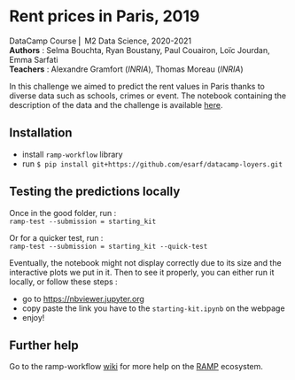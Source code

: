 # Rent prices in Paris, 2019


DataCamp Course ⎜ M2 Data Science, 2020-2021  
**Authors** : Selma Bouchta, Ryan Boustany, Paul Couairon, Loïc Jourdan, Emma Sarfati  
**Teachers** : Alexandre Gramfort (*INRIA*), Thomas Moreau (*INRIA*)  

In this challenge we aimed to predict the rent values in Paris thanks to diverse data such as schools, crimes or event. The notebook containing the description of the data and the challenge is available [here](https://github.com/esarf/datacamp-loyers/blob/main/starting_kit.ipynb).

## Installation 
 - install `ramp-workflow` library 
 - run `$ pip install git+https://github.com/esarf/datacamp-loyers.git`
 
## Testing the predictions locally  

 Once in the good folder, run :  
  `ramp-test --submission = starting_kit`
  
 Or for a quicker test, run :  
 `ramp-test --submission = starting_kit --quick-test `

Eventually, the notebook might not display correctly due to its size and the interactive plots we put in it. Then to see it properly, you can either run it locally, or follow these steps :  
- go to https://nbviewer.jupyter.org  
- copy paste the link you have to the `starting-kit.ipynb` on the webpage  
- enjoy!

## Further help
Go to the ramp-workflow [wiki](https://github.com/paris-saclay-cds/ramp-workflow/wiki) for more help on the [RAMP](https://ramp.studio) ecosystem.

